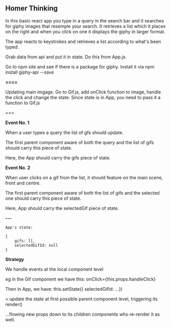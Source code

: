 ## Homer Thinking

In this basic react app you type in a query in the search bar and it searches for giphy images that resemple your search.
It retrieves a list which it places on the right and when you click on one it displays the giphy in larger format.

The app reacts to keystrokes and retrieves a list according to what's been typed.

Grab data from api and put it in state. Do this from App.js.

Go to npm site and see if there is a package for giphy. Install it via npm install giphy-api --save

**====**

Updating main imgage. Go to Gif.js, add onClick function to image, handle the click and change the state. Since state is in App, you need to pass it a function to Gif.js

===

**Event No. 1**

When a user types a query the list of gfs should update.

The first parent component aware of both the query and the list of gifs should carry this piece of state.

Here, the App should carry the gifs piece of state.

**Event No. 2**

When user clicks on a gif from the list, it should feature on the main scene, front and centre.

The first parent component aware of both the list of gifs and the selected one should carry this piece of state.

Here, App should carry the selectedGif piece of state.

**---**

```
App's state:

{
    gifs: [],
    selectedGifId: null
}
```

**Strategy**

We handle events at the local component level

eg in the Gif component we have this:
onClick={this.props.handleClick}

Then in App, we have:
this.setState({ selectedGifId: ...})

= update the state at first possible parent component level, triggering its render()

...flowing new props down to its children components who re-render it as well.
